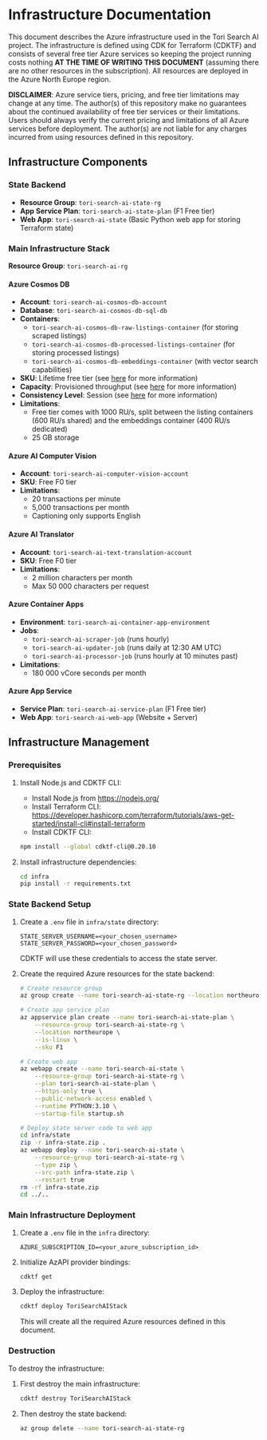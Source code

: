 # Infrastructure Documentation

This document describes the Azure infrastructure used in the Tori Search AI project. The infrastructure is defined using CDK for Terraform (CDKTF) and consists of several free tier Azure services so keeping the project running costs nothing **AT THE TIME OF WRITING THIS DOCUMENT** (assuming there are no other resources in the subscription). All resources are deployed in the Azure North Europe region.

**DISCLAIMER**: Azure service tiers, pricing, and free tier limitations may change at any time. The author(s) of this repository make no guarantees about the continued availability of free tier services or their limitations. Users should always verify the current pricing and limitations of all Azure services before deployment. The author(s) are not liable for any charges incurred from using resources defined in this repository.

## Infrastructure Components

### State Backend
- **Resource Group**: `tori-search-ai-state-rg`
- **App Service Plan**: `tori-search-ai-state-plan` (F1 Free tier)
- **Web App**: `tori-search-ai-state` (Basic Python web app for storing Terraform state)

### Main Infrastructure Stack
**Resource Group**: `tori-search-ai-rg`

#### Azure Cosmos DB
- **Account**: `tori-search-ai-cosmos-db-account`
- **Database**: `tori-search-ai-cosmos-db-sql-db`
- **Containers**:
  - `tori-search-ai-cosmos-db-raw-listings-container` (for storing scraped listings)
  - `tori-search-ai-cosmos-db-processed-listings-container` (for storing processed listings)
  - `tori-search-ai-cosmos-db-embeddings-container` (with vector search capabilities)
- **SKU**: Lifetime free tier (see [here](https://learn.microsoft.com/en-us/azure/cosmos-db/free-tier) for more information)
- **Capacity**: Provisioned throughput (see [here](https://learn.microsoft.com/en-us/azure/cosmos-db/provisioned-throughput) for more information)
- **Consistency Level**: Session (see [here](https://learn.microsoft.com/en-us/azure/cosmos-db/consistency-levels#session-consistency) for more information)
- **Limitations**:
  - Free tier comes with 1000 RU/s, split between the listing containers (600 RU/s shared) and the embeddings container (400 RU/s dedicated)
  - 25 GB storage

#### Azure AI Computer Vision
- **Account**: `tori-search-ai-computer-vision-account`
- **SKU**: Free F0 tier
- **Limitations**:
  - 20 transactions per minute
  - 5,000 transactions per month
  - Captioning only supports English

#### Azure AI Translator
- **Account**: `tori-search-ai-text-translation-account`
- **SKU**: Free F0 tier
- **Limitations**:
  - 2 million characters per month
  - Max 50 000 characters per request

#### Azure Container Apps
- **Environment**: `tori-search-ai-container-app-environment`
- **Jobs**:
  - `tori-search-ai-scraper-job` (runs hourly)
  - `tori-search-ai-updater-job` (runs daily at 12:30 AM UTC)
  - `tori-search-ai-processor-job` (runs hourly at 10 minutes past)
- **Limitations**:
  - 180 000 vCore seconds per month

#### Azure App Service
- **Service Plan**: `tori-search-ai-service-plan` (F1 Free tier)
- **Web App**: `tori-search-ai-web-app` (Website + Server)

## Infrastructure Management

### Prerequisites
1. Install Node.js and CDKTF CLI:
   - Install Node.js from https://nodejs.org/
   - Install Terraform CLI: https://developer.hashicorp.com/terraform/tutorials/aws-get-started/install-cli#install-terraform
   - Install CDKTF CLI:
   ```bash
   npm install --global cdktf-cli@0.20.10
   ```

2. Install infrastructure dependencies:
   ```bash
   cd infra
   pip install -r requirements.txt
   ```

### State Backend Setup
1. Create a `.env` file in `infra/state` directory:
   ```env
   STATE_SERVER_USERNAME=<your_chosen_username>
   STATE_SERVER_PASSWORD=<your_chosen_password>
   ```
   CDKTF will use these credentials to access the state server.

2. Create the required Azure resources for the state backend:
   ```bash
   # Create resource group
   az group create --name tori-search-ai-state-rg --location northeurope

   # Create app service plan
   az appservice plan create --name tori-search-ai-state-plan \
       --resource-group tori-search-ai-state-rg \
       --location northeurope \
       --is-linux \
       --sku F1

   # Create web app
   az webapp create --name tori-search-ai-state \
       --resource-group tori-search-ai-state-rg \
       --plan tori-search-ai-state-plan \
       --https-only true \
       --public-network-access enabled \
       --runtime PYTHON:3.10 \
       --startup-file startup.sh

   # Deploy state server code to web app
   cd infra/state
   zip -r infra-state.zip .
   az webapp deploy --name tori-search-ai-state \
       --resource-group tori-search-ai-state-rg \
       --type zip \
       --src-path infra-state.zip \
       --restart true
   rm -rf infra-state.zip
   cd ../..
   ```

### Main Infrastructure Deployment

1. Create a `.env` file in the `infra` directory:
   ```env
   AZURE_SUBSCRIPTION_ID=<your_azure_subscription_id>
   ```

2. Initialize AzAPI provider bindings:
   ```bash
   cdktf get
   ```

3. Deploy the infrastructure:
   ```bash
   cdktf deploy ToriSearchAIStack
   ```

   This will create all the required Azure resources defined in this document.

### Destruction
To destroy the infrastructure:

1. First destroy the main infrastructure:
   ```bash
   cdktf destroy ToriSearchAIStack
   ```

2. Then destroy the state backend:
   ```bash
   az group delete --name tori-search-ai-state-rg
   ```